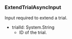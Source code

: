 ### ExtendTrialAsyncInput
Input required to extend a trial.

- trialId: System.String
  - ID of the trial.
